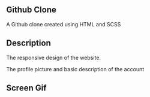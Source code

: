 
<h2>Github Clone</h2>

A Github clone created using HTML and SCSS

<h2>Description</h2>

The responsive design of the website. 

The profile picture and basic description of the account

<h2>Screen Gif</h2>



